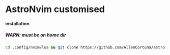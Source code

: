 # AstroNvim customised

#### installation

##### WARN: must be on home dir

```sh
cd .config/nvim/lua && git clone https://github.com/AllenCortuna/astro && mv astro user
```
